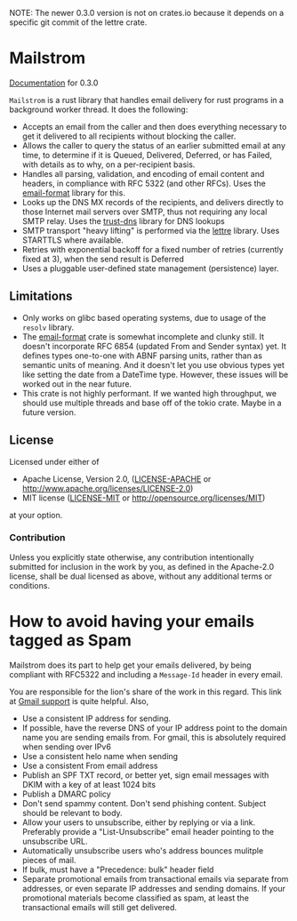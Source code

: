 NOTE: The newer 0.3.0 version is not on crates.io because it depends on a
      specific git commit of the lettre crate.

# Mailstrom

[Documentation](https://mikedilger.github.io/mailstrom) for 0.3.0

`Mailstrom` is a rust library that handles email delivery for rust programs in a
background worker thread.  It does the following:

 * Accepts an email from the caller and then does everything necessary to get it
   delivered to all recipients without blocking the caller.
 * Allows the caller to query the status of an earlier submitted email at any time,
   to determine if it is Queued, Delivered, Deferred, or has Failed, with details
   as to why, on a per-recipient basis.
 * Handles all parsing, validation, and encoding of email content and headers,
   in compliance with RFC 5322 (and other RFCs).  Uses the
   [email-format](https://github.com/mikedilger/email-format) library for this.
 * Looks up the DNS MX records of the recipients, and delivers directly to those Internet
   mail servers over SMTP, thus not requiring any local SMTP relay.  Uses the
   [trust-dns](https://github.com/bluejekyll/trust-dns) library for DNS lookups
 * SMTP transport "heavy lifting" is performed via the [lettre](https://github.com/lettre/lettre)
   library.  Uses STARTTLS where available.
 * Retries with exponential backoff for a fixed number of retries (currently fixed at 3),
   when the send result is Deferred
 * Uses a pluggable user-defined state management (persistence) layer.

## Limitations

 * Only works on glibc based operating systems, due to usage of the `resolv` library.
 * The [email-format](https://github.com/mikedilger/email-format) crate is somewhat incomplete
   and clunky still.  It doesn't incorporate RFC 6854 (updated From and Sender syntax) yet.
   It defines types one-to-one with ABNF parsing units, rather than as semantic units of meaning.
   And it doesn't let you use obvious types yet like setting the date from a DateTime type.
   However, these issues will be worked out in the near future.
 * This crate is not highly performant. If we wanted high throughput, we should use multiple
   threads and base off of the tokio crate. Maybe in a future version.

## License

Licensed under either of

 * Apache License, Version 2.0, ([LICENSE-APACHE](LICENSE-APACHE) or http://www.apache.org/licenses/LICENSE-2.0)
 * MIT license ([LICENSE-MIT](LICENSE-MIT) or http://opensource.org/licenses/MIT)

at your option.

### Contribution

Unless you explicitly state otherwise, any contribution intentionally submitted
for inclusion in the work by you, as defined in the Apache-2.0 license, shall
be dual licensed as above, without any additional terms or conditions.

# How to avoid having your emails tagged as Spam

Mailstrom does its part to help get your emails delivered, by being compliant with RFC5322
and including a `Message-Id` header in every email.

You are responsible for the lion's share of the work in this regard.  This link at
[Gmail support](https://support.google.com/mail/answer/81126?hl=en&vid=0-289374121815-1481666526430)
is quite helpful. Also,

 * Use a consistent IP address for sending.
 * If possible, have the reverse DNS of your IP address point to the domain name you are
   sending emails from.  For gmail, this is absolutely required when sending over IPv6
 * Use a consistent helo name when sending
 * Use a consistent From email address
 * Publish an SPF TXT record, or better yet, sign email messages with DKIM with a key of at
   least 1024 bits
 * Publish a DMARC policy
 * Don't send spammy content. Don't send phishing content. Subject should be relevant to body.
 * Allow your users to unsubscribe, either by replying or via a link.
   Preferably provide a "List-Unsubscribe" email header pointing to the unsubscribe URL.
 * Automatically unsubscribe users who's address bounces mulitple pieces of mail.
 * If bulk, must have a "Precedence: bulk" header field
 * Separate promotional emails from transactional emails via separate from addresses, or
   even separate IP addresses and sending domains. If your promotional materials become
   classified as spam, at least the transactional emails will still get delivered.
